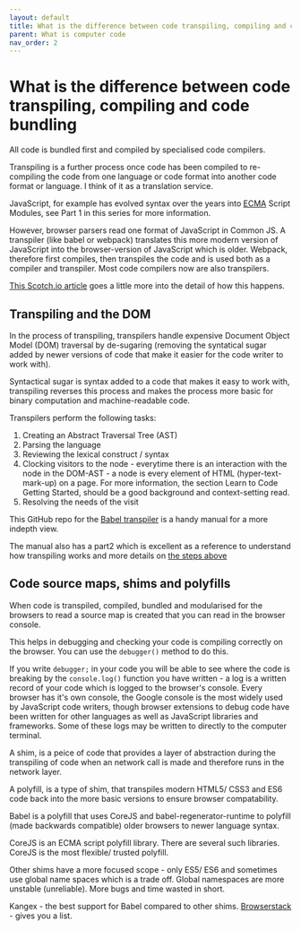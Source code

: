 ```yaml
---
layout: default
title: What is the difference between code transpiling, compiling and code bundling
parent: What is computer code
nav_order: 2
---
```


# What is the difference between code transpiling, compiling and code bundling

All code is bundled first and compiled by specialised code compilers.

Transpiling is a further process once code has been compiled to re-compiling the code from one language or code format into another code format or language. I think of it as a translation service.

JavaScript, for example has evolved syntax over the years into [ECMA](https://en.wikipedia.org/wiki/Ecma_International) Script Modules, see Part 1 in this series for more information. 

However, browser parsers read one format of JavaScript in Common JS. A transpiler (like babel or webpack) translates this more modern version of JavaScript into the browser-version of JavaScript which is older. Webpack, therefore first compiles, then transpiles the code and is used both as a compiler and transpiler. Most code compilers now are also transpilers.

[This Scotch.io article](https://scotch.io/tutorials/javascript-transpilers-what-they-are-why-we-need-them#:~:text=Transpilers%2C%20or%20source%2Dto%2D,are%20said%20to%20target%20JavaScript.) goes a little more into the detail of how this happens.

## Transpiling and the DOM

In the process of transpiling, transpilers handle expensive Document Object Model (DOM) traversal by de-sugaring (removing the syntatical sugar added by newer versions of code that make it easier for the code writer to work with). 

Syntactical sugar is syntax added to a code that makes it easy to work with, transpiling reverses this process and makes the process more basic for binary computation and machine-readable code.

Transpilers perform the following tasks:

1. Creating an Abstract Traversal Tree (AST)
2. Parsing the language
3. Reviewing the lexical construct / syntax
4. Clocking visitors to the node - everytime there is an interaction with the node in the DOM-AST - a node is every element of HTML (hyper-text-mark-up) on a page. For more information, the section Learn to Code Getting Started, should be a good background and context-setting read.
5. Resolving the needs of the visit

This GitHub repo for the [Babel transpiler](https://github.com/jamiebuilds/babel-handbook/blob/master/translations/en/user-handbook.md) is a handy manual for a more indepth view.

The manual also has a part2 which is excellent as a reference to understand how transpiling works and more details on [the steps above](https://github.com/jamiebuilds/babel-handbook/blob/master/translations/en/plugin-handbook.md)

## Code source maps, shims and polyfills

When code is transpiled, compiled, bundled and modularised for the browsers to read a source map is created that you can read in the browser console.

This helps in debugging and checking your code is compiling correctly on the browser. You can use the `debugger()` method to do this.

If you write `debugger;` in your code you will be able to see where the code is breaking by the `console.log()` function you have written - a log is a written record of your code which is logged to the browser's console. Every browser has it's own console, the Google console is the most widely used by JavaScript code writers, though browser extensions to debug code have been written for other languages as well as JavaScript libraries and frameworks. Some of these logs may be written to directly to the computer terminal.

A shim, is a peice of code that provides a layer of abstraction during the transpiling of code when an network call is made and therefore runs in the network layer.

A polyfill, is a type of shim, that transpiles modern HTML5/ CSS3 and ES6 code back into the more basic versions to ensure browser compatability.

Babel is a polyfill that uses CoreJS and babel-regenerator-runtime to polyfill (made backwards compatible) older browsers to newer language syntax.

CoreJS is an ECMA script polyfill library. There are several such libraries. CoreJS is the most flexible/ trusted polyfill.

Other shims have a more focused scope - only ES5/ ES6 and sometimes use global name spaces which is a trade off. Global namespaces are more unstable (unreliable). More bugs and time wasted in short.

Kangex - the best support for Babel compared to other shims. [Browserstack](https://www.browserstack.com/) - gives you a        list.
